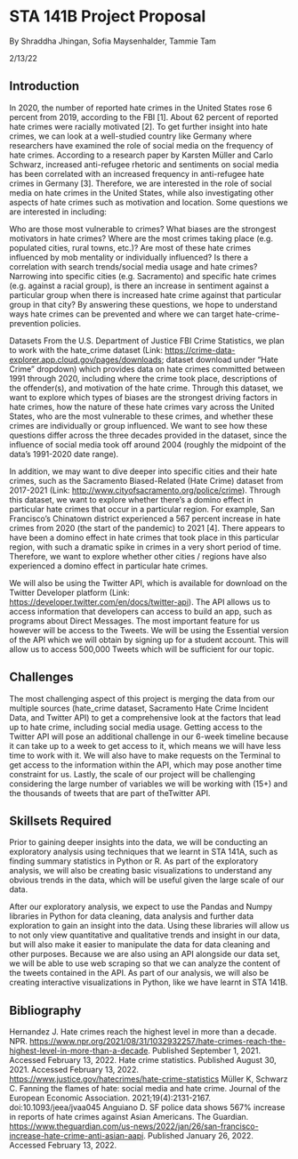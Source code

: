 # STA 141B Project Proposal
By Shraddha Jhingan, Sofia Maysenhalder, Tammie Tam

2/13/22

## Introduction
In 2020, the number of reported hate crimes in the United States rose 6 percent from 2019, according to the FBI [1]. About 62 percent of reported hate crimes were racially motivated [2]. To get further insight into hate crimes, we can look at a well-studied country like Germany where researchers have examined the role of social media on the frequency of hate crimes. According to a research paper by Karsten Müller and Carlo Schwarz, increased anti-refugee rhetoric and sentiments on social media has been correlated with an increased frequency in anti-refugee hate crimes in Germany [3]. Therefore, we are interested in the role of social media on hate crimes in the United States, while also investigating other aspects of hate crimes such as motivation and location. Some questions we are interested in including:

Who are those most vulnerable to crimes?
What biases are the strongest motivators in hate crimes?
Where are the most crimes taking place (e.g. populated cities, rural towns, etc.)?
Are most of these hate crimes influenced by mob mentality or individually influenced?
Is there a correlation with search trends/social media usage and hate crimes?
Narrowing into specific cities (e.g. Sacramento) and specific hate crimes (e.g. against a racial group), is there an increase in sentiment against a particular group when there is increased hate crime against that particular group in that city?
By answering these questions, we hope to understand ways hate crimes can be prevented and where we can target hate-crime-prevention policies.

Datasets
From the U.S. Department of Justice FBI Crime Statistics, we plan to work with the hate_crime dataset (Link: https://crime-data-explorer.app.cloud.gov/pages/downloads; dataset download under “Hate Crime” dropdown) which provides data on hate crimes committed between 1991 through 2020, including where the crime took place, descriptions of the offender(s), and motivation of the hate crime. Through this dataset, we want to explore which types of biases are the strongest driving factors in hate crimes, how the nature of these hate crimes vary across the United States, who are the most vulnerable to these crimes, and whether these crimes are individually or group influenced. We want to see how these questions differ across the three decades provided in the dataset, since the influence of social media took off around 2004 (roughly the midpoint of the data’s 1991-2020 date range).

In addition, we may want to dive deeper into specific cities and their hate crimes, such as the Sacramento Biased-Related (Hate Crime) dataset from 2017-2021 (Link: http://www.cityofsacramento.org/police/crime). Through this dataset, we want to explore whether there’s a domino effect in particular hate crimes that occur in a particular region. For example, San Francisco’s Chinatown district experienced a 567 percent increase in hate crimes from 2020 (the start of the pandemic) to 2021 [4]. There appears to have been a domino effect in hate crimes that took place in this particular region, with such a dramatic spike in crimes in a very short period of time. Therefore, we want to explore whether other cities / regions have also experienced a domino effect in particular hate crimes.

We will also be using the Twitter API, which is available for download on the Twitter Developer platform (Link: https://developer.twitter.com/en/docs/twitter-api). The API allows us to access information that developers can access to build an app, such as programs about Direct Messages. The most important feature for us however will be access to the Tweets. We will be using the Essential version of the API which we will obtain by signing up for a student account. This will allow us to access 500,000 Tweets which will be sufficient for our topic.

## Challenges
The most challenging aspect of this project is merging the data from our multiple sources (hate_crime dataset, Sacramento Hate Crime Incident Data, and Twitter API) to get a comprehensive look at the factors that lead up to hate crime, including social media usage. Getting access to the Twitter API will pose an additional challenge in our 6-week timeline because it can take up to a week to get access to it, which means we will have less time to work with it. We will also have to make requests on the Terminal to get access to the information within the API, which may pose another time constraint for us. Lastly, the scale of our project will be challenging considering the large number of variables we will be working with (15+) and the thousands of tweets that are part of theTwitter API.

## Skillsets Required
Prior to gaining deeper insights into the data, we will be conducting an exploratory analysis using techniques that we learnt in STA 141A, such as finding summary statistics in Python or R. As part of the exploratory analysis, we will also be creating basic visualizations to understand any obvious trends in the data, which will be useful given the large scale of our data.

After our exploratory analysis, we expect to use the Pandas and Numpy libraries in Python for data cleaning, data analysis and further data exploration to gain an insight into the data. Using these libraries will allow us to not only view quantitative and qualitative trends and insight in our data, but will also make it easier to manipulate the data for data cleaning and other purposes. Because we are also using an API alongside our data set, we will be able to use web scraping so that we can analyze the content of the tweets contained in the API. As part of our analysis, we will also be creating interactive visualizations in Python, like we have learnt in STA 141B.

## Bibliography
Hernandez J. Hate crimes reach the highest level in more than a decade. NPR. https://www.npr.org/2021/08/31/1032932257/hate-crimes-reach-the-highest-level-in-more-than-a-decade. Published September 1, 2021. Accessed February 13, 2022.
Hate crime statistics. Published August 30, 2021. Accessed February 13, 2022. https://www.justice.gov/hatecrimes/hate-crime-statistics
Müller K, Schwarz C. Fanning the flames of hate: social media and hate crime. Journal of the European Economic Association. 2021;19(4):2131-2167. doi:10.1093/jeea/jvaa045
Anguiano D. SF police data shows 567% increase in reports of hate crimes against Asian Americans. The Guardian. https://www.theguardian.com/us-news/2022/jan/26/san-francisco-increase-hate-crime-anti-asian-aapi. Published January 26, 2022. Accessed February 13, 2022.
